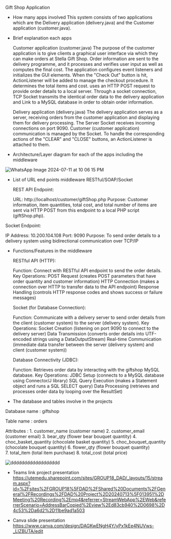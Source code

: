 Gift Shop Application

- How many apps involved 
  This system consists of two applications which are the Delivery application (delivery.java) and the Customer application (customer.java). 

- Brief explanation each apps  
  
  Customer application (customer.java) 
  The purpose of the customer application is to give clients a graphical user interface via which they can make orders at Stella Gift Shop. 
  Order information are sent to the delivery programme, and it processes and verifies user input as well as computes the final cost. 
  The application configures event listeners and initializes the GUI elements. 
  When the "Check Out" button is hit, ActionListener will be added to manage the checkout procedure. 
  It determines the total items and cost. uses an HTTP POST request to provide order details to a local server. 
  Through a socket connection, TCP Socket transmits the identical order data to the delivery application and Link to a MySQL database in order to obtain order information. 

  Delivery application (delivery.java) 
  The delivery application serves as a server, receiving orders from the customer application and displaying them for delivery processing. 
  The Server Socket receives incoming connections on port 9090. 
  Customer (customer application) communication is managed by the Socket. 
  To handle the corresponding actions of the "CLEAR" and "CLOSE" buttons, an ActionListener is attached to them. 

- Architecture/Layer diagram for each of the apps including the middleware 

![WhatsApp Image 2024-07-11 at 10 06 15 PM](https://github.com/SitiSafiahSFG/GiftShopDeliverySystem/assets/149215963/73bbe146-8099-4783-9738-8961f1daa0f8)

- List of URL end points middleware RESTful/SOAP/Socket  

  REST API Endpoint:

  URL: http://localhost/customer/giftShop.php
  Purpose: Customer information, item quantities, total cost, and total number of items are sent via HTTP POST 
           from this endpoint to a local PHP script (giftShop.php).

Socket Endpoint:

  IP Address: 10.200.104.108
  Port: 9090
  Purpose: To send order details to a delivery system using bidirectional communication over TCP/IP

- Functions/Features in the middleware 
  
  RESTful API (HTTP):

  Function: Connect with RESTful API endpoint to send the order details.
  Key Operations: POST Request (creates POST parameters that have order quantity and customer information)
                  HTTP Connection (makes a connection over HTTP to transfer data to the API endpoint)
                  Response Handling (controls HTTP response codes and shows success or failure messages)

  Socket (for Database Connection):

  Function: Communicate with a delivery server to send order details from the client (customer system) to the server (delivery system).
  Key Operations: Socket Creation (listening on port 9090 to connect to the delivery server)
                  Data Transmission (converts order details into UTF-encoded strings using a DataOutputStream)
                  Real-time Communication (immediate data transfer between the server (delivery system) and client (customer system))

  Database Connectivity (JDBC):

  Function: Retrieves order data by interacting with the giftshop MySQL database.
  Key Operations: JDBC Setup (connects to a MySQL database using Connector/J library)
                  SQL Query Execution (makes a Statement object and runs a SQL SELECT query)
                  Data Processing (retrieves and processes order data by looping over the ResultSet)

- The database and tables involve in the projects 

Database name : giftshop 

 Table name : orders 

 Attributes : 1. customer_name (customer name) 
              2. customer_email (customer email) 
              3. bear_qty (flower bear bouquet quantity) 
              4. choc_basket_quantity (chocolate basket quantity)
              5. choc_bouquet_quantity (chocolate bouquet quantity) 
              6. flower_qty (flower bouquet quantity)  
              7. total_item (total item purchase) 
              8. total_cost (total price)

![dddddddddddddddddd](https://github.com/SitiSafiahSFG/GiftShopDeliverySystem/assets/149215963/8882133f-695e-42c5-b6c2-3270f3e773c9)

- Teams link project presentation
  https://utemedu.sharepoint.com/sites/GROUP18_DAD/_layouts/15/stream.aspx?id=%2Fsites%2FGROUP18%5FDAD%2FShared%20Documents%2FGeneral%2FRecordings%2FDAD%20Project%2D20240713%5F013951%2DMeeting%20Recording%2Emp4&referrer=StreamWebApp%2EWeb&referrerScenario=AddressBarCopied%2Eview%2Ed83cb940%2D0698%2D4c53%2Da6d2%2D11be9ad1a503

- Canva slide presentation
  https://www.canva.com/design/DAGKwENgH4Y/yPx1kEe4NUVws-_LIZBUTA/edit





